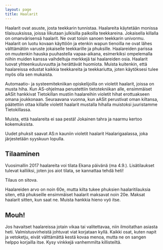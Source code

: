 ```yaml
---
layout: page
title: Haalarit
---
```

Haalarit ovat asuste, josta teekkarin tunnistaa. Haalareita käytetään monissa tilaisuuksissa, joissa liikutaan julkisilla paikoilla teekkareina. Jokaisella killalla on omanvärisensä haalarit. Ne ovat toisin sanoen teekkarin univormu. Haalarit on luotu kovaan käyttöön ja etenkin wapun tienoilla ne ovat lähes välttämätön varuste jokaiselle teekkarille ja phuksille.
Haalareiden parissa on muutenkin hauska puuhastella vapaa-aikana, esimerkiksi ompelemalla niihin muiden kanssa vaihdeltuja merkkejä tai haalareiden osia. Haalarit luovat yhteenkuuluvuutta ja herättävät huomiota. Muista kuitenkin, että haalareissa edustat kaikkia teekkareita ja teekkariutta, joten käytöksesi tulee myös olla sen mukaista.

Automaatio- ja systeemitekniikan opiskelijoilla on violetit haalarit, joissa on musta hiha. Kun AS-ohjelmaa perustettiin tietotekniikan alle, ensimmäiset aASit hankkivat Tietokillan mustiin haalareihin violetit hihat erottuakseen omana joukkonaan. Seuraavana vuonna, kun aASit perustivat oman kiltansa, päätettiin ottaa killalle violetit haalarit mustalla hihalla muistoksi juuristamme Tietokillassa.

Muista, että haalareita ei saa pestä! Jokainen tahra ja naarmu kertoo kokemuksista.

Uudet phuksit saavat AS:n kauniin violetit haalarit Haalarigaalassa, joka järjestetään syyskuun lopulla. 

## Tilaaminen

Vuosimallin 2017 haalareita voi tilata Ekana päivänä (ma 4.9.). Lisätilaukset tulevat kalliiksi, joten jos aiot tilata, se kannattaa tehdä heti! 

Tilaus on sitova. 

Haalareiden arvo on noin 60e, mutta kilta tukee phuksien haalaritilauksia siten, että phukseille ensimmäiset haalarit maksavat noin 20e. Maksat haalarit sitten, kun saat ne. Muista hankkia hieno vyö itse. 

## Mouh!

Jos havaitset haalareissa jotain vikaa tai valitettavaa, niin ilmoitathan asiasta heti. Valmistusvirheistä johtuvat viat korjataan kyllä. Kaikki osat, kuten napit ja vetoketju, eivät välttämättä kestä kovaa menoa, mutta ne on sangen helppo korjailla itse. Kysy vinkkejä vanhemmilta killisteiltä.
